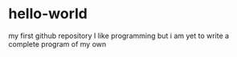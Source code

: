 # hello-world
my first github repository
I like programming but i am yet to write a complete program of my own
